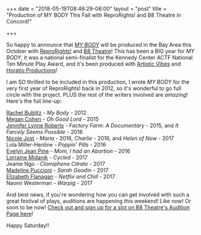 +++
date = "2018-05-19T08:46:29-06:00"
layout = "post"
title = "Production of MY BODY This Fall with ReproRights! and B8 Theatre in Concord!"

+++

So happy to announce that [*MY BODY*](https://newplayexchange.org/plays/2541/my-body) will be produced in the Bay Area this October with [ReproRights!](https://www.facebook.com/reprorightsplays/?hc_ref=ARQr2-2-eOhQT9qXjKC-QaseHlKRV22JkgRxDy5Kibshks40tr6-hsSwFfO_ClqcVkk&fref=nf) and [B8 Theatre](http://www.b8theatre.org/)! This has been a BIG year for *MY BODY*, it was a national semi-finalist for the Kennedy Center ACTF National Ten Minute Play Award, and it's been produced with [Artistic Vibes](http://www.artistic-vibes.com/) and [Horatio Productions](https://www.scifitheatre.com/)! 

I am SO thrilled to be included in this production, I wrote *MY BODY* for the very first year of ReproRights! back in 2012, so it's wonderful to go full circle with the project. PLUS the rest of the writers involved are *amazing*! Here's the full line-up:

[Rachel Bublitz](https://newplayexchange.org/users/275/rachel-bublitz) - *My Body* - 2012  
[Megan Cohen](http://plays.megancohen.com/) - *Oh Good Lord* - 2015  
[Jennifer Lynne Roberts](http://jenniferlynneroberts.typepad.com/) - *Factory Farm: A Documentary* - 2015, and *It Farcely Seems Possible* - 2016  
[Nicole Jost](https://newplayexchange.org/users/6685/nicole-jost) - *Maria* - 2016, *Charlie* - 2016, and *Helen of Now* - 2017  
Lola Miller-Henline - *Poppin' Pills* - 2016  
[Evelyn Jean Pine](https://newplayexchange.org/users/141/evelyn-jean-pine) - *Mom, I had an Abortion* - 2016  
[Lorraine Midanik](https://newplayexchange.org/users/6615/lorraine-midanik) - *Cycled* - 2017  
Jeanie Ngo - *Clomiphene Citrate* - 2017  
[Madeline Puccioni](https://newplayexchange.org/users/1047/madeline-puccioni) - *Sarah Goodin* - 2017  
[Elizabeth Flanagan](https://3girlstheatre.org/team/elizabeth-flanagan/) - *Netflix and Chill* - 2017  
Naomi Westerman - *Warpig* - 2017  

And best news, if you're wondering how you can get involved with such a great festival of plays, auditions are happening *this* weekend! Like now! Or soon to be now! [Check out and sign up for a slot on B8 Theatre's Audition Page here](https://www.signupgenius.com/go/4090a44afae28abfb6-20182019)!

Happy Saturday!! 